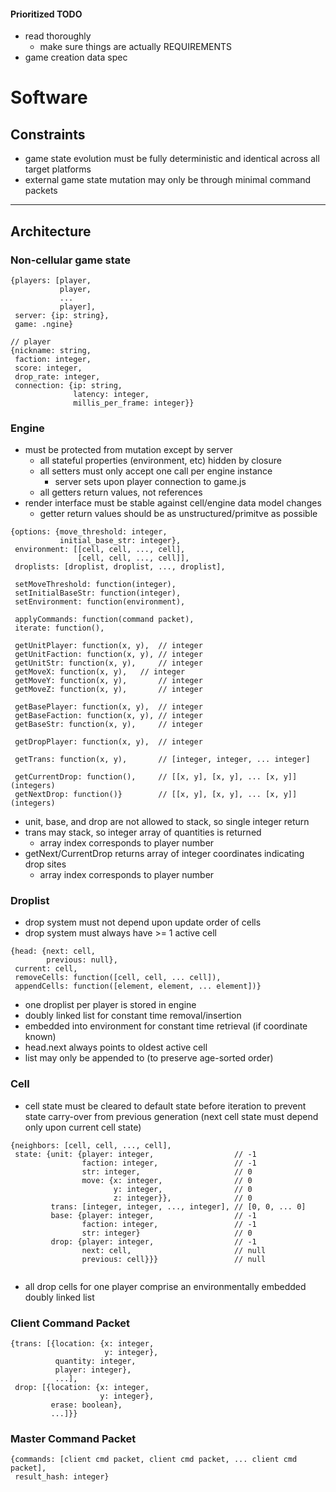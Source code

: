 #### Prioritized TODO

- read thoroughly
    - make sure things are actually REQUIREMENTS
- game creation data spec

# Software

## Constraints

- game state evolution must be fully deterministic and identical across all target platforms
- external game state mutation may only be through minimal command packets

- - - -

## Architecture

### Non-cellular game state

```
{players: [player,
           player,
           ...
           player],
 server: {ip: string},
 game: .ngine}
           
// player
{nickname: string,
 faction: integer,
 score: integer,
 drop_rate: integer,
 connection: {ip: string,
              latency: integer,
              millis_per_frame: integer}}
```

### Engine

- must be protected from mutation except by server
    - all stateful properties (environment, etc) hidden by closure
    - all setters must only accept one call per engine instance
        - server sets upon player connection to game.js
    - all getters return values, not references
- render interface must be stable against cell/engine data model changes
    - getter return values should be as unstructured/primitve as possible

```
{options: {move_threshold: integer,
           initial_base_str: integer},
 environment: [[cell, cell, ..., cell],
               [cell, cell, ..., cell]],
 droplists: [droplist, droplist, ..., droplist],
 
 setMoveThreshold: function(integer),
 setInitialBaseStr: function(integer),
 setEnvironment: function(environment),

 applyCommands: function(command packet),
 iterate: function(),

 getUnitPlayer: function(x, y),  // integer
 getUnitFaction: function(x, y), // integer
 getUnitStr: function(x, y),     // integer
 getMoveX: function(x, y),	 // integer
 getMoveY: function(x, y),       // integer
 getMoveZ: function(x, y),       // integer

 getBasePlayer: function(x, y),  // integer
 getBaseFaction: function(x, y), // integer
 getBaseStr: function(x, y),     // integer

 getDropPlayer: function(x, y),  // integer

 getTrans: function(x, y),       // [integer, integer, ... integer]

 getCurrentDrop: function(),     // [[x, y], [x, y], ... [x, y]] (integers)
 getNextDrop: function()}        // [[x, y], [x, y], ... [x, y]] (integers)
```

- unit, base, and drop are not allowed to stack, so single integer return
- trans may stack, so integer array of quantities is returned
    - array index corresponds to player number
- getNext/CurrentDrop returns array of integer coordinates indicating drop sites
    - array index corresponds to player number

### Droplist

- drop system must not depend upon update order of cells
- drop system must always have >= 1 active cell

```
{head: {next: cell,
        previous: null},
 current: cell,
 removeCells: function([cell, cell, ... cell]),
 appendCells: function([element, element, ... element])}
```

- one droplist per player is stored in engine
- doubly linked list for constant time removal/insertion
- embedded into environment for constant time retrieval (if coordinate known)
- head.next always points to oldest active cell
- list may only be appended to (to preserve age-sorted order)

### Cell

- cell state must be cleared to default state before iteration to prevent
  state carry-over from previous generation (next cell state must depend only
  upon current cell state)
 
```
{neighbors: [cell, cell, ..., cell],
 state: {unit: {player: integer,                  // -1
                faction: integer,                 // -1
                str: integer,                     // 0
                move: {x: integer,                // 0
                       y: integer,                // 0
                       z: integer}},              // 0
         trans: [integer, integer, ..., integer], // [0, 0, ... 0]
         base: {player: integer,                  // -1
                faction: integer,                 // -1
                str: integer}                     // 0
         drop: {player: integer,                  // -1
                next: cell,                       // null
                previous: cell}}}                 // null
                
```

- all drop cells for one player comprise an environmentally embedded doubly
  linked list

### Client Command Packet

```
{trans: [{location: {x: integer,
                     y: integer},
          quantity: integer,
          player: integer},
          ...],
 drop: [{location: {x: integer,
                    y: integer},
         erase: boolean},
         ...]}}
```

### Master Command Packet

```
{commands: [client cmd packet, client cmd packet, ... client cmd packet],
 result_hash: integer}
```
